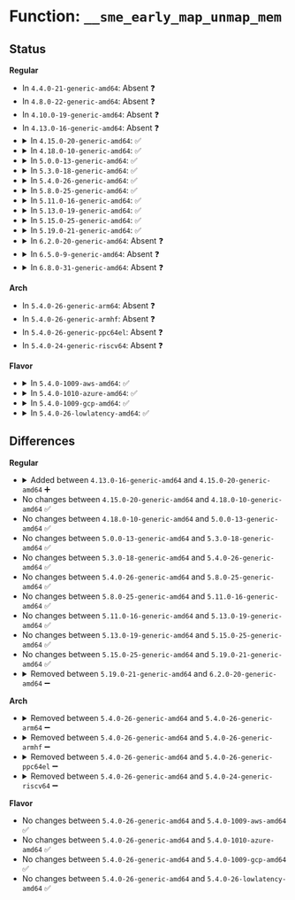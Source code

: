 # Function: <code>__sme_early_map_unmap_mem</code>

## Status
<b>Regular</b>
<ul>
<li>
In <code>4.4.0-21-generic-amd64</code>: Absent ❓
</li>
<li>
In <code>4.8.0-22-generic-amd64</code>: Absent ❓
</li>
<li>
In <code>4.10.0-19-generic-amd64</code>: Absent ❓
</li>
<li>
In <code>4.13.0-16-generic-amd64</code>: Absent ❓
</li>
<li>
<details>
<summary>In <code>4.15.0-20-generic-amd64</code>: ✅</summary>

```c
void __sme_early_map_unmap_mem(void * vaddr, long unsigned int size, bool map)
```

```json
{
  "name": "__sme_early_map_unmap_mem",
  "collision_type": "Unique Static",
  "inline_type": "No",
  "funcs": [
    {
      "addr": 18446744071602723166,
      "name": "__sme_early_map_unmap_mem",
      "external": false,
      "loc": "arch/x86/mm/mem_encrypt.c:123",
      "file": "arch/x86/mm/mem_encrypt.c",
      "inline": "seen, unknown",
      "caller_inline": [],
      "caller_func": [
        "arch/x86/mm/mem_encrypt.c:sme_unmap_bootdata",
        "arch/x86/mm/mem_encrypt.c:sme_unmap_bootdata",
        "arch/x86/mm/mem_encrypt.c:sme_map_bootdata",
        "arch/x86/mm/mem_encrypt.c:sme_map_bootdata"
      ]
    }
  ],
  "symbols": [
    {
      "addr": 18446744071602723166,
      "name": "__sme_early_map_unmap_mem",
      "section": ".init.text",
      "bind": "STB_LOCAL",
      "size": 105
    }
  ]
}
```
</details>
</li>
<li>
<details>
<summary>In <code>4.18.0-10-generic-amd64</code>: ✅</summary>

```c
void __sme_early_map_unmap_mem(void * vaddr, long unsigned int size, bool map)
```

```json
{
  "name": "__sme_early_map_unmap_mem",
  "collision_type": "Unique Static",
  "inline_type": "No",
  "funcs": [
    {
      "addr": 18446744071602895414,
      "name": "__sme_early_map_unmap_mem",
      "external": false,
      "loc": "arch/x86/mm/mem_encrypt.c:118",
      "file": "arch/x86/mm/mem_encrypt.c",
      "inline": "seen, unknown",
      "caller_inline": [],
      "caller_func": [
        "arch/x86/mm/mem_encrypt.c:sme_unmap_bootdata",
        "arch/x86/mm/mem_encrypt.c:sme_unmap_bootdata",
        "arch/x86/mm/mem_encrypt.c:sme_map_bootdata",
        "arch/x86/mm/mem_encrypt.c:sme_map_bootdata"
      ]
    }
  ],
  "symbols": [
    {
      "addr": 18446744071602895414,
      "name": "__sme_early_map_unmap_mem",
      "section": ".init.text",
      "bind": "STB_LOCAL",
      "size": 103
    }
  ]
}
```
</details>
</li>
<li>
<details>
<summary>In <code>5.0.0-13-generic-amd64</code>: ✅</summary>

```c
void __sme_early_map_unmap_mem(void * vaddr, long unsigned int size, bool map)
```

```json
{
  "name": "__sme_early_map_unmap_mem",
  "collision_type": "Unique Static",
  "inline_type": "No",
  "funcs": [
    {
      "addr": 18446744071604692723,
      "name": "__sme_early_map_unmap_mem",
      "external": false,
      "loc": "arch/x86/mm/mem_encrypt.c:118",
      "file": "arch/x86/mm/mem_encrypt.c",
      "inline": "seen, unknown",
      "caller_inline": [],
      "caller_func": [
        "arch/x86/mm/mem_encrypt.c:sme_unmap_bootdata",
        "arch/x86/mm/mem_encrypt.c:sme_unmap_bootdata",
        "arch/x86/mm/mem_encrypt.c:sme_map_bootdata",
        "arch/x86/mm/mem_encrypt.c:sme_map_bootdata"
      ]
    }
  ],
  "symbols": [
    {
      "addr": 18446744071604692723,
      "name": "__sme_early_map_unmap_mem",
      "section": ".init.text",
      "bind": "STB_LOCAL",
      "size": 103
    }
  ]
}
```
</details>
</li>
<li>
<details>
<summary>In <code>5.3.0-18-generic-amd64</code>: ✅</summary>

```c
void __sme_early_map_unmap_mem(void * vaddr, long unsigned int size, bool map)
```

```json
{
  "name": "__sme_early_map_unmap_mem",
  "collision_type": "Unique Static",
  "inline_type": "No",
  "funcs": [
    {
      "addr": 18446744071604792658,
      "name": "__sme_early_map_unmap_mem",
      "external": false,
      "loc": "arch/x86/mm/mem_encrypt.c:119",
      "file": "arch/x86/mm/mem_encrypt.c",
      "inline": "seen, unknown",
      "caller_inline": [],
      "caller_func": [
        "arch/x86/mm/mem_encrypt.c:sme_unmap_bootdata",
        "arch/x86/mm/mem_encrypt.c:sme_unmap_bootdata",
        "arch/x86/mm/mem_encrypt.c:sme_map_bootdata",
        "arch/x86/mm/mem_encrypt.c:sme_map_bootdata"
      ]
    }
  ],
  "symbols": [
    {
      "addr": 18446744071604792658,
      "name": "__sme_early_map_unmap_mem",
      "section": ".init.text",
      "bind": "STB_LOCAL",
      "size": 173
    }
  ]
}
```
</details>
</li>
<li>
<details>
<summary>In <code>5.4.0-26-generic-amd64</code>: ✅</summary>

```c
void __sme_early_map_unmap_mem(void * vaddr, long unsigned int size, bool map)
```

```json
{
  "name": "__sme_early_map_unmap_mem",
  "collision_type": "Unique Static",
  "inline_type": "No",
  "funcs": [
    {
      "addr": 18446744071604818379,
      "name": "__sme_early_map_unmap_mem",
      "external": false,
      "loc": "arch/x86/mm/mem_encrypt.c:119",
      "file": "arch/x86/mm/mem_encrypt.c",
      "inline": "seen, unknown",
      "caller_inline": [],
      "caller_func": [
        "arch/x86/mm/mem_encrypt.c:sme_unmap_bootdata",
        "arch/x86/mm/mem_encrypt.c:sme_unmap_bootdata",
        "arch/x86/mm/mem_encrypt.c:sme_map_bootdata",
        "arch/x86/mm/mem_encrypt.c:sme_map_bootdata"
      ]
    }
  ],
  "symbols": [
    {
      "addr": 18446744071604818379,
      "name": "__sme_early_map_unmap_mem",
      "section": ".init.text",
      "bind": "STB_LOCAL",
      "size": 173
    }
  ]
}
```
</details>
</li>
<li>
<details>
<summary>In <code>5.8.0-25-generic-amd64</code>: ✅</summary>

```c
void __sme_early_map_unmap_mem(void * vaddr, long unsigned int size, bool map)
```

```json
{
  "name": "__sme_early_map_unmap_mem",
  "collision_type": "Unique Static",
  "inline_type": "No",
  "funcs": [
    {
      "addr": 18446744071609156896,
      "name": "__sme_early_map_unmap_mem",
      "external": false,
      "loc": "arch/x86/mm/mem_encrypt.c:119",
      "file": "arch/x86/mm/mem_encrypt.c",
      "inline": "seen, unknown",
      "caller_inline": [],
      "caller_func": [
        "arch/x86/mm/mem_encrypt.c:sme_unmap_bootdata",
        "arch/x86/mm/mem_encrypt.c:sme_unmap_bootdata",
        "arch/x86/mm/mem_encrypt.c:sme_map_bootdata",
        "arch/x86/mm/mem_encrypt.c:sme_map_bootdata"
      ]
    }
  ],
  "symbols": [
    {
      "addr": 18446744071609156896,
      "name": "__sme_early_map_unmap_mem",
      "section": ".init.text",
      "bind": "STB_LOCAL",
      "size": 64
    }
  ]
}
```
</details>
</li>
<li>
<details>
<summary>In <code>5.11.0-16-generic-amd64</code>: ✅</summary>

```c
void __sme_early_map_unmap_mem(void * vaddr, long unsigned int size, bool map)
```

```json
{
  "name": "__sme_early_map_unmap_mem",
  "collision_type": "Unique Static",
  "inline_type": "No",
  "funcs": [
    {
      "addr": 18446744071612227391,
      "name": "__sme_early_map_unmap_mem",
      "external": false,
      "loc": "arch/x86/mm/mem_encrypt.c:121",
      "file": "arch/x86/mm/mem_encrypt.c",
      "inline": "seen, unknown",
      "caller_inline": [],
      "caller_func": [
        "arch/x86/mm/mem_encrypt.c:sme_unmap_bootdata",
        "arch/x86/mm/mem_encrypt.c:sme_unmap_bootdata",
        "arch/x86/mm/mem_encrypt.c:sme_map_bootdata",
        "arch/x86/mm/mem_encrypt.c:sme_map_bootdata"
      ]
    }
  ],
  "symbols": [
    {
      "addr": 18446744071612227391,
      "name": "__sme_early_map_unmap_mem",
      "section": ".init.text",
      "bind": "STB_LOCAL",
      "size": 64
    }
  ]
}
```
</details>
</li>
<li>
<details>
<summary>In <code>5.13.0-19-generic-amd64</code>: ✅</summary>

```c
void __sme_early_map_unmap_mem(void * vaddr, long unsigned int size, bool map)
```

```json
{
  "name": "__sme_early_map_unmap_mem",
  "collision_type": "Unique Static",
  "inline_type": "No",
  "funcs": [
    {
      "addr": 18446744071614368171,
      "name": "__sme_early_map_unmap_mem",
      "external": false,
      "loc": "arch/x86/mm/mem_encrypt.c:120",
      "file": "arch/x86/mm/mem_encrypt.c",
      "inline": "seen, unknown",
      "caller_inline": [],
      "caller_func": [
        "arch/x86/mm/mem_encrypt.c:sme_unmap_bootdata",
        "arch/x86/mm/mem_encrypt.c:sme_unmap_bootdata",
        "arch/x86/mm/mem_encrypt.c:sme_map_bootdata",
        "arch/x86/mm/mem_encrypt.c:sme_map_bootdata"
      ]
    }
  ],
  "symbols": [
    {
      "addr": 18446744071614368171,
      "name": "__sme_early_map_unmap_mem",
      "section": ".init.text",
      "bind": "STB_LOCAL",
      "size": 64
    }
  ]
}
```
</details>
</li>
<li>
<details>
<summary>In <code>5.15.0-25-generic-amd64</code>: ✅</summary>

```c
void __sme_early_map_unmap_mem(void * vaddr, long unsigned int size, bool map)
```

```json
{
  "name": "__sme_early_map_unmap_mem",
  "collision_type": "Unique Static",
  "inline_type": "No",
  "funcs": [
    {
      "addr": 18446744071615299721,
      "name": "__sme_early_map_unmap_mem",
      "external": false,
      "loc": "arch/x86/mm/mem_encrypt.c:121",
      "file": "arch/x86/mm/mem_encrypt.c",
      "inline": "seen, unknown",
      "caller_inline": [],
      "caller_func": [
        "arch/x86/mm/mem_encrypt.c:sme_unmap_bootdata",
        "arch/x86/mm/mem_encrypt.c:sme_unmap_bootdata",
        "arch/x86/mm/mem_encrypt.c:sme_map_bootdata",
        "arch/x86/mm/mem_encrypt.c:sme_map_bootdata"
      ]
    }
  ],
  "symbols": [
    {
      "addr": 18446744071615299721,
      "name": "__sme_early_map_unmap_mem",
      "section": ".init.text",
      "bind": "STB_LOCAL",
      "size": 64
    }
  ]
}
```
</details>
</li>
<li>
<details>
<summary>In <code>5.19.0-21-generic-amd64</code>: ✅</summary>

```c
void __sme_early_map_unmap_mem(void * vaddr, long unsigned int size, bool map)
```

```json
{
  "name": "__sme_early_map_unmap_mem",
  "collision_type": "Unique Static",
  "inline_type": "No",
  "funcs": [
    {
      "addr": 18446744071617079980,
      "name": "__sme_early_map_unmap_mem",
      "external": false,
      "loc": "arch/x86/mm/mem_encrypt_amd.c:156",
      "file": "arch/x86/mm/mem_encrypt_amd.c",
      "inline": "seen, unknown",
      "caller_inline": [],
      "caller_func": [
        "arch/x86/mm/mem_encrypt_amd.c:sme_unmap_bootdata",
        "arch/x86/mm/mem_encrypt_amd.c:sme_unmap_bootdata",
        "arch/x86/mm/mem_encrypt_amd.c:sme_map_bootdata",
        "arch/x86/mm/mem_encrypt_amd.c:sme_map_bootdata"
      ]
    }
  ],
  "symbols": [
    {
      "addr": 18446744071617079980,
      "name": "__sme_early_map_unmap_mem",
      "section": ".init.text",
      "bind": "STB_LOCAL",
      "size": 76
    }
  ]
}
```
</details>
</li>
<li>
<details>
<summary>In <code>6.2.0-20-generic-amd64</code>: Absent ❓</summary>

```json
{
  "name": "__sme_early_map_unmap_mem",
  "collision_type": "Unique Static",
  "inline_type": "Full",
  "funcs": [
    {
      "addr": 18446744071627735760,
      "name": "__sme_early_map_unmap_mem",
      "external": false,
      "loc": "arch/x86/mm/mem_encrypt_amd.c:157",
      "file": "arch/x86/mm/mem_encrypt_amd.c",
      "inline": "not declared, inlined",
      "caller_inline": [
        "arch/x86/mm/mem_encrypt_amd.c:sme_unmap_bootdata",
        "arch/x86/mm/mem_encrypt_amd.c:sme_unmap_bootdata",
        "arch/x86/mm/mem_encrypt_amd.c:sme_map_bootdata",
        "arch/x86/mm/mem_encrypt_amd.c:sme_map_bootdata"
      ],
      "caller_func": []
    }
  ],
  "symbols": []
}
```
</details>
</li>
<li>
<details>
<summary>In <code>6.5.0-9-generic-amd64</code>: Absent ❓</summary>

```json
{
  "name": "__sme_early_map_unmap_mem",
  "collision_type": "Unique Static",
  "inline_type": "Full",
  "funcs": [
    {
      "addr": 18446744071619494976,
      "name": "__sme_early_map_unmap_mem",
      "external": false,
      "loc": "arch/x86/mm/mem_encrypt_amd.c:157",
      "file": "arch/x86/mm/mem_encrypt_amd.c",
      "inline": "not declared, inlined",
      "caller_inline": [
        "arch/x86/mm/mem_encrypt_amd.c:sme_unmap_bootdata",
        "arch/x86/mm/mem_encrypt_amd.c:sme_unmap_bootdata",
        "arch/x86/mm/mem_encrypt_amd.c:sme_map_bootdata",
        "arch/x86/mm/mem_encrypt_amd.c:sme_map_bootdata"
      ],
      "caller_func": []
    }
  ],
  "symbols": []
}
```
</details>
</li>
<li>
<details>
<summary>In <code>6.8.0-31-generic-amd64</code>: Absent ❓</summary>

```json
{
  "name": "__sme_early_map_unmap_mem",
  "collision_type": "Unique Static",
  "inline_type": "Full",
  "funcs": [
    {
      "addr": 18446744071621791936,
      "name": "__sme_early_map_unmap_mem",
      "external": false,
      "loc": "arch/x86/mm/mem_encrypt_amd.c:156",
      "file": "arch/x86/mm/mem_encrypt_amd.c",
      "inline": "not declared, inlined",
      "caller_inline": [
        "arch/x86/mm/mem_encrypt_amd.c:sme_unmap_bootdata",
        "arch/x86/mm/mem_encrypt_amd.c:sme_unmap_bootdata",
        "arch/x86/mm/mem_encrypt_amd.c:sme_map_bootdata",
        "arch/x86/mm/mem_encrypt_amd.c:sme_map_bootdata"
      ],
      "caller_func": []
    }
  ],
  "symbols": []
}
```
</details>
</li>
</ul>
<b>Arch</b>
<ul>
<li>
In <code>5.4.0-26-generic-arm64</code>: Absent ❓
</li>
<li>
In <code>5.4.0-26-generic-armhf</code>: Absent ❓
</li>
<li>
In <code>5.4.0-26-generic-ppc64el</code>: Absent ❓
</li>
<li>
In <code>5.4.0-24-generic-riscv64</code>: Absent ❓
</li>
</ul>
<b>Flavor</b>
<ul>
<li>
<details>
<summary>In <code>5.4.0-1009-aws-amd64</code>: ✅</summary>

```c
void __sme_early_map_unmap_mem(void * vaddr, long unsigned int size, bool map)
```

```json
{
  "name": "__sme_early_map_unmap_mem",
  "collision_type": "Unique Static",
  "inline_type": "No",
  "funcs": [
    {
      "addr": 18446744071604732259,
      "name": "__sme_early_map_unmap_mem",
      "external": false,
      "loc": "arch/x86/mm/mem_encrypt.c:119",
      "file": "arch/x86/mm/mem_encrypt.c",
      "inline": "seen, unknown",
      "caller_inline": [],
      "caller_func": [
        "arch/x86/mm/mem_encrypt.c:sme_unmap_bootdata",
        "arch/x86/mm/mem_encrypt.c:sme_unmap_bootdata",
        "arch/x86/mm/mem_encrypt.c:sme_map_bootdata",
        "arch/x86/mm/mem_encrypt.c:sme_map_bootdata"
      ]
    }
  ],
  "symbols": [
    {
      "addr": 18446744071604732259,
      "name": "__sme_early_map_unmap_mem",
      "section": ".init.text",
      "bind": "STB_LOCAL",
      "size": 173
    }
  ]
}
```
</details>
</li>
<li>
<details>
<summary>In <code>5.4.0-1010-azure-amd64</code>: ✅</summary>

```c
void __sme_early_map_unmap_mem(void * vaddr, long unsigned int size, bool map)
```

```json
{
  "name": "__sme_early_map_unmap_mem",
  "collision_type": "Unique Static",
  "inline_type": "No",
  "funcs": [
    {
      "addr": 18446744071604699984,
      "name": "__sme_early_map_unmap_mem",
      "external": false,
      "loc": "arch/x86/mm/mem_encrypt.c:119",
      "file": "arch/x86/mm/mem_encrypt.c",
      "inline": "seen, unknown",
      "caller_inline": [],
      "caller_func": [
        "arch/x86/mm/mem_encrypt.c:sme_unmap_bootdata",
        "arch/x86/mm/mem_encrypt.c:sme_unmap_bootdata",
        "arch/x86/mm/mem_encrypt.c:sme_map_bootdata",
        "arch/x86/mm/mem_encrypt.c:sme_map_bootdata"
      ]
    }
  ],
  "symbols": [
    {
      "addr": 18446744071604699984,
      "name": "__sme_early_map_unmap_mem",
      "section": ".init.text",
      "bind": "STB_LOCAL",
      "size": 173
    }
  ]
}
```
</details>
</li>
<li>
<details>
<summary>In <code>5.4.0-1009-gcp-amd64</code>: ✅</summary>

```c
void __sme_early_map_unmap_mem(void * vaddr, long unsigned int size, bool map)
```

```json
{
  "name": "__sme_early_map_unmap_mem",
  "collision_type": "Unique Static",
  "inline_type": "No",
  "funcs": [
    {
      "addr": 18446744071604809826,
      "name": "__sme_early_map_unmap_mem",
      "external": false,
      "loc": "arch/x86/mm/mem_encrypt.c:119",
      "file": "arch/x86/mm/mem_encrypt.c",
      "inline": "seen, unknown",
      "caller_inline": [],
      "caller_func": [
        "arch/x86/mm/mem_encrypt.c:sme_unmap_bootdata",
        "arch/x86/mm/mem_encrypt.c:sme_unmap_bootdata",
        "arch/x86/mm/mem_encrypt.c:sme_map_bootdata",
        "arch/x86/mm/mem_encrypt.c:sme_map_bootdata"
      ]
    }
  ],
  "symbols": [
    {
      "addr": 18446744071604809826,
      "name": "__sme_early_map_unmap_mem",
      "section": ".init.text",
      "bind": "STB_LOCAL",
      "size": 173
    }
  ]
}
```
</details>
</li>
<li>
<details>
<summary>In <code>5.4.0-26-lowlatency-amd64</code>: ✅</summary>

```c
void __sme_early_map_unmap_mem(void * vaddr, long unsigned int size, bool map)
```

```json
{
  "name": "__sme_early_map_unmap_mem",
  "collision_type": "Unique Static",
  "inline_type": "No",
  "funcs": [
    {
      "addr": 18446744071604822507,
      "name": "__sme_early_map_unmap_mem",
      "external": false,
      "loc": "arch/x86/mm/mem_encrypt.c:119",
      "file": "arch/x86/mm/mem_encrypt.c",
      "inline": "seen, unknown",
      "caller_inline": [],
      "caller_func": [
        "arch/x86/mm/mem_encrypt.c:sme_unmap_bootdata",
        "arch/x86/mm/mem_encrypt.c:sme_unmap_bootdata",
        "arch/x86/mm/mem_encrypt.c:sme_map_bootdata",
        "arch/x86/mm/mem_encrypt.c:sme_map_bootdata"
      ]
    }
  ],
  "symbols": [
    {
      "addr": 18446744071604822507,
      "name": "__sme_early_map_unmap_mem",
      "section": ".init.text",
      "bind": "STB_LOCAL",
      "size": 202
    }
  ]
}
```
</details>
</li>
</ul>

## Differences
<b>Regular</b>
<ul>
<li>
<details>
<summary>Added between <code>4.13.0-16-generic-amd64</code> and <code>4.15.0-20-generic-amd64</code> ➕</summary>

```c
void __sme_early_map_unmap_mem(void * vaddr, long unsigned int size, bool map)
```
</details>
</li>
<li>
No changes between <code>4.15.0-20-generic-amd64</code> and <code>4.18.0-10-generic-amd64</code> ✅
</li>
<li>
No changes between <code>4.18.0-10-generic-amd64</code> and <code>5.0.0-13-generic-amd64</code> ✅
</li>
<li>
No changes between <code>5.0.0-13-generic-amd64</code> and <code>5.3.0-18-generic-amd64</code> ✅
</li>
<li>
No changes between <code>5.3.0-18-generic-amd64</code> and <code>5.4.0-26-generic-amd64</code> ✅
</li>
<li>
No changes between <code>5.4.0-26-generic-amd64</code> and <code>5.8.0-25-generic-amd64</code> ✅
</li>
<li>
No changes between <code>5.8.0-25-generic-amd64</code> and <code>5.11.0-16-generic-amd64</code> ✅
</li>
<li>
No changes between <code>5.11.0-16-generic-amd64</code> and <code>5.13.0-19-generic-amd64</code> ✅
</li>
<li>
No changes between <code>5.13.0-19-generic-amd64</code> and <code>5.15.0-25-generic-amd64</code> ✅
</li>
<li>
No changes between <code>5.15.0-25-generic-amd64</code> and <code>5.19.0-21-generic-amd64</code> ✅
</li>
<li>
<details>
<summary>Removed between <code>5.19.0-21-generic-amd64</code> and <code>6.2.0-20-generic-amd64</code> ➖</summary>

```c
void __sme_early_map_unmap_mem(void * vaddr, long unsigned int size, bool map)
```
</details>
</li>
</ul>
<b>Arch</b>
<ul>
<li>
<details>
<summary>Removed between <code>5.4.0-26-generic-amd64</code> and <code>5.4.0-26-generic-arm64</code> ➖</summary>

```c
void __sme_early_map_unmap_mem(void * vaddr, long unsigned int size, bool map)
```
</details>
</li>
<li>
<details>
<summary>Removed between <code>5.4.0-26-generic-amd64</code> and <code>5.4.0-26-generic-armhf</code> ➖</summary>

```c
void __sme_early_map_unmap_mem(void * vaddr, long unsigned int size, bool map)
```
</details>
</li>
<li>
<details>
<summary>Removed between <code>5.4.0-26-generic-amd64</code> and <code>5.4.0-26-generic-ppc64el</code> ➖</summary>

```c
void __sme_early_map_unmap_mem(void * vaddr, long unsigned int size, bool map)
```
</details>
</li>
<li>
<details>
<summary>Removed between <code>5.4.0-26-generic-amd64</code> and <code>5.4.0-24-generic-riscv64</code> ➖</summary>

```c
void __sme_early_map_unmap_mem(void * vaddr, long unsigned int size, bool map)
```
</details>
</li>
</ul>
<b>Flavor</b>
<ul>
<li>
No changes between <code>5.4.0-26-generic-amd64</code> and <code>5.4.0-1009-aws-amd64</code> ✅
</li>
<li>
No changes between <code>5.4.0-26-generic-amd64</code> and <code>5.4.0-1010-azure-amd64</code> ✅
</li>
<li>
No changes between <code>5.4.0-26-generic-amd64</code> and <code>5.4.0-1009-gcp-amd64</code> ✅
</li>
<li>
No changes between <code>5.4.0-26-generic-amd64</code> and <code>5.4.0-26-lowlatency-amd64</code> ✅
</li>
</ul>
